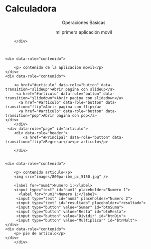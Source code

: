 # Calculadora
Operaciones Basicas
<!DOCTYPE HTML-->
<html>
<head>
<meta charset="UTF-8">
<link rel="stylesheet" href="css/jquery-ui.css">
<link rel="stylesheet" href="css/jquery.mobile-1.4.5.min.css">
<script type="text/javascript" src="js/jquery-ui.js"></script>
<script type="text/javascript" src="js/jquery.min.js"></script>
<script type="text/javascript" src="js/jquery.mobile-1.4.5.min.js"></script> 
<script>
    $(document).ready(function (){
    $("#btnSuma").click(function (){
    var n1=parseInt($("#num1").val());
     var n2=parseInt($("#num2").val());
      var resultado=$("#resultado");
      resultado.val(n1+n2);
    });
    $(document).ready(function (){
    $("#btnResta").click(function (){
    var n1=parseInt($("#num1").val());
     var n2=parseInt($("#num2").val());
      var resultado=$("#resultado");
      resultado.val(n1-n2);
    });
    $(document).ready(function (){
    $("#btnDiv").click(function (){
    var n1=parseInt($("#num1").val());
     var n2=parseInt($("#num2").val());
      var resultado=$("#resultado");
      resultado.val(n1/n2);
    });
</script>
<style type="text/css">
    p{
        text-align: center;
        
    }
</style>
</head>
<body>
    <div data-role="page" id="Principal">
        <div data-role="header">
            <p> mi primera aplicación movil</p>
            
        </div>
         

    
    <div data-role="contenido">
        
        <p> contenido de la aplicación movil</p>
    </div>
    <div data-role="contenido">
        
        <a href="#articulo" data-role="button" data-transition="slideup">Abrir pagina con slideup</a>
         <a href="#articulo" data-role="button" data-transition="slidedown">Abrir pagina con slidedown</a>
          <a href="#articulo" data-role="button" data-transition="flip">Abrir pagina con flip</a>
          <a href="#articulo" data-role="button" data-transition="pop">Abrir pagina con pop</a>
    </div>
        </div>
     <div data-role="page" id="articulo">
        <div data-role="header">
            <a href="#Principal" data-role="button" data-transition="flip">Regresar</a><p> articulo</p>
            
        </div>
         
    
    <div data-role="contenido">
        
        <p> contenido articulo</p>
        <img src="images/800px-ibm_pc_5150.jpg" />
        
        <label for="num1">Numero 1:</label>
        <input type="text" id="num1" placeholder="Numero 1">
          <label for="num1">Numero 1:</label>
         <input type="text" id="num2" placeholder="Numero 2">
         <input type="text" id="resultado" placeholder="resultado">
         <input type="button" value="Sumar" id="btnSuma">
         <input type="button" value="Resta" id="btnResta">
         <input type="button" value="Dividir" id="btnDiv">
         <input type="button" value="Multiplicar" id="btnMult">
    </div>
    <div data-role="contenido">
        <p> pie de articulo</p>
    </div>
        </div>
</body>
</html>
